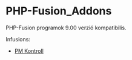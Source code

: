 # PHP-Fusion_Addons
<p>PHP-Fusion programok 9.00 verzió kompatibilis.</p>
<p>Infusions:</p>
<ul>
<li><a href="https://github.com/karrak1/fusion_addons/tree/Fusion-9.0/pm_control">PM Kontroll</a></li>
</ul>

